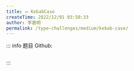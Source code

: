```yaml
---
title: ➖ KebabCase
createTime: 2022/12/01 03:50:33
author: 李嘉明
permalink: /type-challenges/medium/kebab-case/
---
```


::: info 题目
Github: []()

```ts

```

:::
